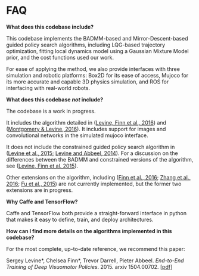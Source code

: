 FAQ
===

**What does this codebase include?**

This codebase implements the BADMM-based and Mirror-Descent-based guided policy search algorithms, including LQG-based trajectory optimization, fitting
local dynamics model using a Gaussian Mixture Model prior, and the cost functions used our work.

For ease of applying the method, we also provide interfaces with three simulation and robotic platforms: Box2D for its ease of access,
Mujoco for its more accurate and capable 3D physics simulation, and ROS for interfacing with real-world robots.

**What does this codebase *not* include?**

The codebase is a work in progress.

It includes the algorithm detailed in ([Levine, Finn et al., 2016](http://arxiv.org/pdf/1504.00702.pdf)) and ([Montgomery & Levine, 2016](https://arxiv.org/pdf/1607.04614.pdf)). It includes support for images and convolutional networks in the simulated mujoco interface.

It does not include the constrained guided policy search algorithm in ([Levine et al., 2015](http://rll.berkeley.edu/icra2015gps/robotgps.pdf); [Levine and Abbeel, 2014](http://www.eecs.berkeley.edu/~svlevine/papers/mfcgps.pdf)). For a discussion on the
differences between the BADMM and constrained versions of the algorithm, see ([Levine, Finn et al. 2015](http://arxiv.org/pdf/1504.00702.pdf)).

Other extensions on the algorithm, including ([Finn et al., 2016](http://arxiv.org/pdf/1509.06113.pdf); [Zhang et al., 2016](http://arxiv.org/pdf/1507.01273.pdf); [Fu et al., 2015](http://arxiv.org/pdf/1509.06841.pdf)) are not currently implemented, but the former
two extensions are in progress.

**Why Caffe and TensorFlow?**

Caffe and TensorFlow both provide a straight-forward interface in python that makes it easy to define, train, and deploy architectures.

**How can I find more details on the algorithms implemented in this codebase?**

For the most complete, up-to-date reference, we recommend this paper:

Sergey Levine\*, Chelsea Finn\*, Trevor Darrell, Pieter Abbeel. *End-to-End Training of Deep Visuomotor Policies*. 2015. arxiv 1504.00702. [[pdf](http://arxiv.org/pdf/1504.00702.pdf)]

